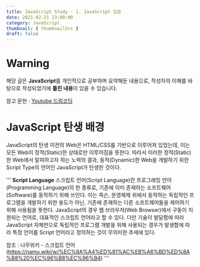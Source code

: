 ```yaml
---
title: JavaScript Study - 1. JavaScript 입문
date: 2021-02-21 23:00:00
category: JavaScript
thumbnail: { thumbnailSrc }
draft: false
---
```


# Warning
해당 글은 **JavaScript**를 개인적으로 공부하며 요약해둔 내용으로, 
작성자의 이해를 바탕으로 작성되었기에 **틀린 내용**이 있을 수 있습니다.    

참고 문헌 : [Youtube 드림코딩](https://www.youtube.com/watch?v=wcsVjmHrUQg&list=PLv2d7VI9OotTVOL4QmPfvJWPJvkmv6h-2)


# JavaScript 탄생 배경
JavaScript의 탄생 이전의 Web은 HTML/CSS를 기반으로 이루어져 있었는데, 이는 모든 Web이 정적(Static)한 상태로만 이루어짐을 뜻한다. 따라서 이러한 정적(Static)한 Web에서 탈피하고자 하는 노력의 결과, 동적(Dynamic)한 Web을 개발하기 위한 Script Type의 언어인 JavaScript가 탄생한 것이다.    

'''
**Script Language**
스크립트 언어(Script Language)란 프로그래밍 언어(Programming Language)의 한 종류로, 기존에 이미 존재하는 소프트웨어(Software)를 동작하기 위해 쓰인다. 이는 즉슨, 운영체제 위에서 동작하는 독립적인 프로그램을 개발하기 위한 용도가 아닌, 기존에 존재하는 다른 소프트웨어들을 제어하기 위해 사용됨을 뜻한다. JavaScript의 경우 웹 브라우저(Web Browser)에서 구동이 지원되는 언어로, 대표적인 스크립트 언어라고 할 수 있다. 다만 기술이 발달함에 따라 JavaScript 자체만으로 독립적인 프로그램 개발을 위해 사용되는 경우가 발생함에 따라 특정 언어를 Script 언어라고 정의하는 것이 무의미한 추세에 있다.

참조 : 나무위키 - 스크립트 언어(https://namu.wiki/w/%EC%8A%A4%ED%81%AC%EB%A6%BD%ED%8A%B8%20%EC%96%B8%EC%96%B4)
'''

